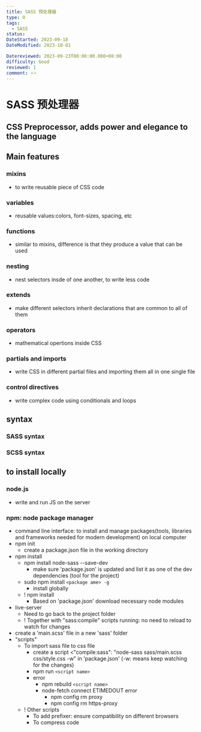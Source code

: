 ```yaml
---
title: SASS 预处理器
type: O
tags:
  - SASS
status:
DateStarted: 2023-09-18
DateModified: 2023-10-01

Datereviewed: 2023-09-23T00:00:00.000+08:00
difficulty: Good
reviewed: 1
comment: ⭐⭐
---
```


# SASS 预处理器

## CSS Preprocessor, adds power and elegance to the language

## Main features

### mixins

- to write reusable piece of CSS code

### variables

- reusable values:colors, font-sizes, spacing, etc

### functions

- similar to mixins, difference is that they produce a value that can be used

### nesting

- nest selectors insde of one another, to write less code

### extends

- make different selectors inherit declarations that are common to all of them

### operators

- mathematical opertions inside CSS

### partials and imports

- write CSS in different partial files and importing them all in one single file

### control directives

- write complex code using conditionals and loops

## syntax

### SASS syntax

### SCSS syntax

## to install locally

### node.js

- write and run JS on the server

### npm: node package manager

- command line interface: to install and manage packages(tools, libraries and frameworks needed for modern development) on local computer
- npm init
  - create a package.json file in the working directory
- npm install
  - npm install node-sass --save-dev
    - make sure 'package.json' is updated and list it as one of the dev dependencies (tool for the project)
  - sudo npm install `<package ame> -g`
    - install globally
  - ! npm install
    - Based on 'package.json' download necessary node modules
- live-server
  - Need to go back to the project folder
  - ! Together with "sass:compile" scripts running: no need to reload to watch for changes
- create a 'main.scss' file in a new 'sass' folder
- "scripts"
  - To import sass file to css file
    - create a script <"compile:sass": "node-sass sass/main.scss css/style.css -w" in 'package.json' (-w: means keep watching for the changes)
    - npm run `<script name>`
    - error
      - npm rebuild `<script name>`
      - node-fetch connect ETIMEDOUT error
        - npm config rm proxy
        - npm config rm https-proxy
  - ! Other scripts
    - To add prefixer: ensure compatibility on different browsers
    - To compress code
